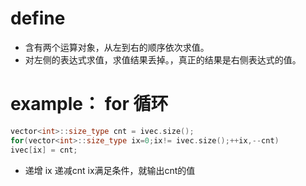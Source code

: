 # define 

* 含有两个运算对象，从左到右的顺序依次求值。
* 对左侧的表达式求值，求值结果丢掉。，真正的结果是右侧表达式的值。

# example： for 循环

```cpp
vector<int>::size_type cnt = ivec.size();
for(vector<int>::size_type ix=0;ix!= ivec.size();++ix,--cnt)
ivec[ix] = cnt;
```
* 递增 ix 递减cnt ix满足条件，就输出cnt的值

